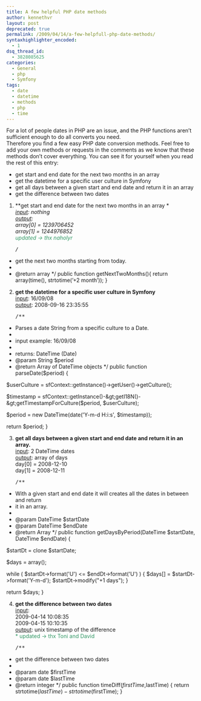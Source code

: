```yaml
---
title: A few helpful PHP date methods
author: kennethvr
layout: post
deprecated: true
permalink: /2009/04/14/a-few-helpfull-php-date-methods/
syntaxhighlighter_encoded:
  - 1
dsq_thread_id:
  - 3828085625
categories:
  - General
  - php
  - Symfony
tags:
  - date
  - datetime
  - methods
  - php
  - time
---
```

For a lot of people dates in PHP are an issue, and the PHP functions aren&#8217;t sufficient enough to do all converts you need.  
Therefore you find a few easy PHP date conversion methods. Feel free to add your own methods or requests in the comments as we know that these methods don&#8217;t cover everything. You can see it for yourself when you read the rest of this entry:

  * get start and end date for the next two months in an array
  * get the datetime for a specific user culture in Symfony
  * get all days between a given start and end date and return it in an array
  * get the difference between two dates

<!--more-->

  1. **get start and end date for the next two months in an array **<span style="text-decoration: underline;"><br /> input</span>: nothing  
    <span style="text-decoration: underline;">output</span>:  
    array[0] = 1239706452  
    array[1] = 1244976852  
    <span style="color: #339966;">*updated -> thx naholyr</span> <pre class="brush: php; title: ; notranslate" title="">/**
 * get the next two months starting from today.
 *
 * @return array
 */
 public function getNextTwoMonths(){
 return array(time(), strtotime(’+2 month’));
 }
</pre>

  2. **get the datetime for a specific user culture in Symfony**<span style="text-decoration: underline;"><br /> input</span>: 16/09/08 <span style="text-decoration: underline;"><br /> output</span>: 2008-09-16 23:35:55 <pre class="brush: php; title: ; notranslate" title="">/**
 * Parses a date String from a specific culture to a Date.
 *
 * input example: 16/09/08
 *
 * returns: DateTime (Date)
 * @param String $period
 * @return Array of DateTime objects
 */
 public function parseDate($period) {

 $userCulture =  sfContext::getInstance()-&gt;getUser()-&gt;getCulture();

 $timestamp = sfContext::getInstance()-&gt;getI18N()-&gt;getTimestampForCulture($period, $userCulture);

 $period = new DateTime(date('Y-m-d H:i:s', $timestamp));

 return $period;
 }
</pre>

  3. **get all days between a given start and end date and return it in an array.**<span style="text-decoration: underline;"><br /> input</span>: 2 DateTime dates<span style="text-decoration: underline;"><br /> output</span>: array of days  
    day[0] = 2008-12-10  
    day[1] = 2008-12-11 <pre class="brush: php; title: ; notranslate" title="">/**
 * With a given start and end date it will creates all the dates in between and return
 * it in an array.
 *
 * @param DateTime $startDate
 * @param DateTime $endDate
 * @return Array
 */
 public function getDaysByPeriod(DateTime $startDate, DateTime $endDate) {

 $startDt = clone $startDate;

 $days = array();

 while ( $startDt-&gt;format('U') &lt;= $endDt-&gt;format('U') ) {
 $days[] = $startDt-&gt;format('Y-m-d');
 $startDt-&gt;modify("+1 days");
 }

 return $days;
 }
</pre>

  4. **get the difference between two dates**<span style="text-decoration: underline;"><br /> input</span>: <span style="text-decoration: underline;"><br /> </span>2009-04-14 10:08:35  
    2009-04-15 10:10:35  
    <span style="text-decoration: underline;"> output</span>: unix timestamp of the difference  
    <span style="color: #339966;">* updated -> thx Toni and David</span> <pre class="brush: php; title: ; notranslate" title="">/**
 * get the difference between two dates
 *
 * @param date $firstTime
 * @param date $lastTime
 * @return integer
 */
public function timeDiff($firstTime,$lastTime)
{
 return strtotime($lastTime) - strtotime($firstTime);
}
</pre>